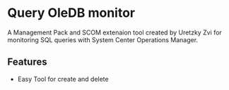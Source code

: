 # Query OleDB monitor
A Management Pack and SCOM extenaion tool created by Uretzky Zvi for monitoring SQL queries with System Center Operations Manager.

## Features
* Easy Tool for create and delete


